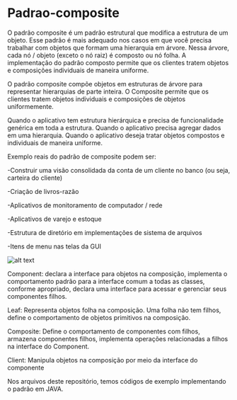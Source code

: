 # Padrao-composite

O padrão composite é um padrão estrutural que modifica a estrutura de um objeto. Esse padrão é mais adequado nos casos em que você precisa trabalhar com objetos que formam uma hierarquia em árvore. Nessa árvore, cada nó / objeto (exceto o nó raiz) é composto ou nó folha. 
A implementação do padrão composto permite que os clientes tratem objetos e composições individuais de maneira uniforme.

O padrão composite compõe objetos em estruturas de árvore para representar hierarquias de parte inteira. O Composite permite que os clientes tratem objetos individuais e composições de objetos uniformemente.

Quando o aplicativo tem estrutura hierárquica e precisa de funcionalidade genérica em toda a estrutura.
Quando o aplicativo precisa agregar dados em uma hierarquia.
Quando o aplicativo deseja tratar objetos compostos e individuais de maneira uniforme.

Exemplo reais do padrão de composite podem ser:

-Construir uma visão consolidada da conta de um cliente no banco (ou seja, carteira do cliente)

-Criação de livros-razão

-Aplicativos de monitoramento de computador / rede

-Aplicativos de varejo e estoque

-Estrutura de diretório em implementações de sistema de arquivos

-Itens de menu nas telas da GUI

![alt text](https://howtodoinjava.com/wp-content/uploads/2015/10/composite-design-pattern.png)

Component: declara a interface para objetos na composição, implementa o comportamento padrão para a interface comum a todas as classes, conforme apropriado, declara uma interface para acessar e gerenciar seus componentes filhos.

Leaf: Representa objetos folha na composição. Uma folha não tem filhos, define o comportamento de objetos primitivos na composição.

Composite: Define o comportamento de componentes com filhos, armazena componentes filhos, implementa operações relacionadas a filhos na interface do Component.

Client: Manipula objetos na composição por meio da interface do componente





Nos arquivos deste repositório, temos códigos de exemplo implementando o padrão em JAVA.
